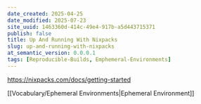 ```yaml
---
date_created: 2025-04-25
date_modified: 2025-07-23
site_uuid: 1463360d-414c-49e4-917b-a5d443715371
publish: false
title: Up And Running With Nixpacks
slug: up-and-running-with-nixpacks
at_semantic_version: 0.0.0.1
tags: [Reproducible-Builds, Emphemeral-Environments]
---
```


https://nixpacks.com/docs/getting-started

[[Vocabulary/Ephemeral Environments|Ephemeral Environment]]

